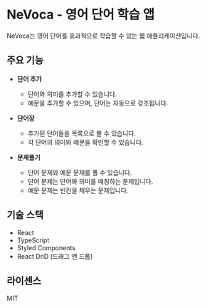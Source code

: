 # NeVoca - 영어 단어 학습 앱

NeVoca는 영어 단어를 효과적으로 학습할 수 있는 웹 애플리케이션입니다.

## 주요 기능

- **단어 추가**

  - 단어와 의미를 추가할 수 있습니다.
  - 예문을 추가할 수 있으며, 단어는 자동으로 강조됩니다.

- **단어장**

  - 추가된 단어들을 목록으로 볼 수 있습니다.
  - 각 단어의 의미와 예문을 확인할 수 있습니다.

- **문제풀기**
  - 단어 문제와 예문 문제를 풀 수 있습니다.
  - 단어 문제는 단어와 의미를 매칭하는 문제입니다.
  - 예문 문제는 빈칸을 채우는 문제입니다.

## 기술 스택

- React
- TypeScript
- Styled Components
- React DnD (드래그 앤 드롭)

## 라이센스

MIT

